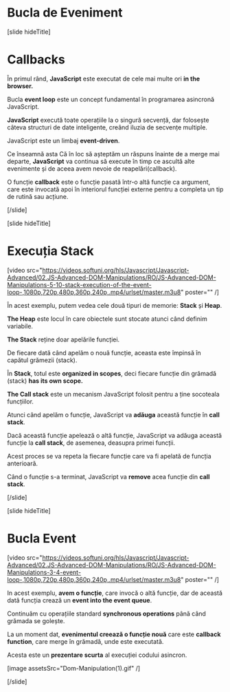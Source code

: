 # Bucla de Eveniment

[slide hideTitle]
# Callbacks

În primul rând, **JavaScript** este executat de cele mai multe ori **in the browser.**

Bucla **event loop** este un concept fundamental în programarea asincronă JavaScript.

**JavaScript** execută toate operațiile la o singură secvență, dar folosește câteva structuri de date inteligente, creând iluzia de secvențe multiple.

JavaScript este un limbaj **event-driven**. 

Ce înseamnă asta Că în loc să așteptăm un răspuns înainte de a merge mai departe,  **JavaScript** va continua să execute în timp ce ascultă alte evenimente și de aceea avem nevoie de reapelări(callback).

O funcție **callback** este o funcție pasată într-o altă funcție ca argument, care este invocată apoi în interiorul funcției externe pentru a completa un tip de rutină sau acțiune. 


[/slide]

[slide hideTitle]

# Execuția Stack 

[video src="https://videos.softuni.org/hls/Javascript/Javascript-Advanced/02.JS-Advanced-DOM-Manipulations/RO/JS-Advanced-DOM-Manipulations-5-10-stack-execution-of-the-event-loop-,1080p,720p,480p,360p,240p,.mp4/urlset/master.m3u8" poster="" /]

În acest exemplu, putem vedea cele două tipuri de memorie: **Stack** și **Heap**.

**The Heap** este locul în care obiectele sunt stocate atunci când definim variabile. 

**The Stack** reține doar apelările funcției.

De fiecare dată când apelăm o nouă funcție, aceasta este împinsă în capătul grămezii (stack). 

În **Stack**, totul este **organized in scopes**, deci fiecare funcție din grămadă (stack) **has its own scope.**

**The Call stack** este un mecanism JavaScript folosit pentru a ține socoteala funcțiilor. 

Atunci când apelăm o funcție, JavaScript va **adăuga** această funcție în **call stack**. 
 
Dacă această funcție apelează o altă funcție, JavaScript va adăuga această funcție la **call stack**, de asemenea, deasupra primei funcții.

Acest proces se va repeta la fiecare funcție care va fi apelată de funcția anterioară. 

Când o funcție s-a terminat, JavaScript va **remove** acea funcție din **call stack**.

[/slide]

[slide hideTitle]
# Bucla Event

[video src="https://videos.softuni.org/hls/Javascript/Javascript-Advanced/02.JS-Advanced-DOM-Manipulations/RO/JS-Advanced-DOM-Manipulations-3-4-event-loop-,1080p,720p,480p,360p,240p,.mp4/urlset/master.m3u8" poster="" /]

In acest exemplu, **avem o funcție**, care invocă o altă funcție, dar de această dată funcția crează un **event into the event queue**.

Continuăm cu operațiile standard **synchronous operations** până când grămada se golește. 

La un moment dat, **evenimentul creează o funcție nouă** care este **callback function**, care merge în grămadă, unde este executată. 

Acesta este un **prezentare scurta** al execuției codului asincron. 

[image assetsSrc="Dom-Manipulation(1).gif" /]

[/slide]